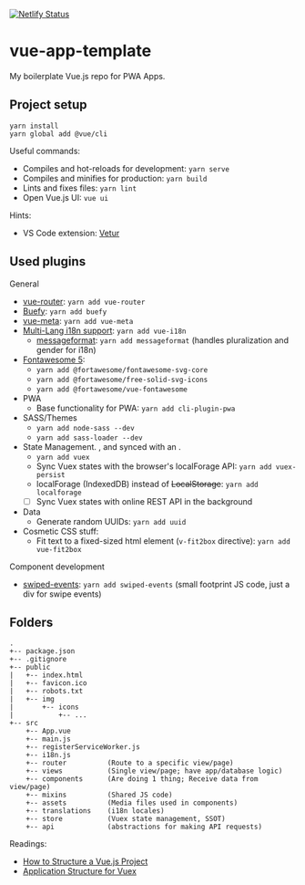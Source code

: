[![Netlify Status](https://api.netlify.com/api/v1/badges/0d1cca68-8b41-4097-8eb2-52f6db306ba8/deploy-status)](https://app.netlify.com/sites/goofy-hypatia-8bd9ad/deploys)


# vue-app-template
My boilerplate Vue.js repo for PWA Apps.

## Project setup
```
yarn install
yarn global add @vue/cli
```

Useful commands:

- Compiles and hot-reloads for development: `yarn serve`
- Compiles and minifies for production: `yarn build`
- Lints and fixes files: `yarn lint`
- Open Vue.js UI: `vue ui`

Hints:

- VS Code extension: [Vetur](https://github.com/vuejs/vetur)

## Used plugins
General

- [vue-router](https://router.vuejs.org/): `yarn add vue-router` 
- [Buefy](https://buefy.org/documentation): `yarn add buefy`
- [vue-meta](https://github.com/nuxt/vue-meta): `yarn add vue-meta`
- [Multi-Lang i18n support](https://kazupon.github.io/vue-i18n/): `yarn add vue-i18n`
    - [messageformat](https://messageformat.github.io/messageformat/v3/): `yarn add messageformat` (handles pluralization and gender for i18n)
- [Fontawesome 5](https://github.com/FortAwesome/vue-fontawesome#installation):
    - `yarn add @fortawesome/fontawesome-svg-core`
    - `yarn add @fortawesome/free-solid-svg-icons`
    - `yarn add @fortawesome/vue-fontawesome`
- PWA
    - Base functionality for PWA: `yarn add cli-plugin-pwa`
- SASS/Themes
    - `yarn add node-sass --dev`
    - `yarn add sass-loader --dev`
- State Management. , and synced with an .
    - `yarn add vuex`
    - Sync Vuex states with the browser's localForage API: `yarn add vuex-persist`
    - localForage (IndexedDB) instead of ~~LocalStorage~~: `yarn add localforage`
    - [ ] Sync Vuex states with online REST API in the background
- Data
    - Generate random UUIDs: `yarn add uuid`
- Cosmetic CSS stuff:
    - Fit text to a fixed-sized html element (`v-fit2box` directive): `yarn add vue-fit2box`

Component development

- [swiped-events](https://github.com/john-doherty/swiped-events): `yarn add swiped-events` (small footprint JS code, just a div for swipe events)


## Folders

```
.
+-- package.json
+-- .gitignore
+-- public
|   +-- index.html
|   +-- favicon.ico
|   +-- robots.txt
|   +-- img
|       +-- icons 
|           +-- ...
+-- src
    +-- App.vue
    +-- main.js
    +-- registerServiceWorker.js
    +-- i18n.js
    +-- router          (Route to a specific view/page)
    +-- views           (Single view/page; have app/database logic)
    +-- components      (Are doing 1 thing; Receive data from view/page)
    +-- mixins          (Shared JS code)
    +-- assets          (Media files used in components)
    +-- translations    (i18n locales)
    +-- store           (Vuex state management, SSOT)
    +-- api             (abstractions for making API requests)
```

Readings: 

- [How to Structure a Vue.js Project](https://itnext.io/how-to-structure-a-vue-js-project-29e4ddc1aeeb)
- [Application Structure for Vuex](https://vuex.vuejs.org/guide/structure.html)

